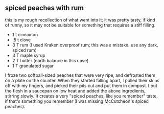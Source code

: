 spiced peaches with rum
---
this is my rough recollection of what went into it; it was pretty tasty, if kind of runny, so it may not be suitable for something that requires a stiff filling.

- 1 t cinnamon
- .5 t clove
- 3 T rum (I used Kraken overproof rum; this was a mistake. use any dark, spiced rum)
- 3 T maple syrup
- 2 T butter (earth balance in this case)
- 1 T granulated sugar

I froze two softball-sized peaches that were very ripe, and defrosted them on a plate on the counter. When they started falling apart, I pulled their skins off with my fingers, and picked their pits out and put them in compost. I put the flesh in a saucepan on low heat and added the above ingredients, stirring slowly. It creates a very "spiced peaches, like you remember" taste, if that's something you remember (I was missing McCutcheon's spiced peaches).
